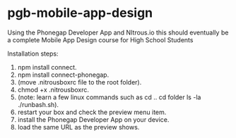 pgb-mobile-app-design
=====================

Using the Phonegap Developer App and NItrous.io this should eventually be a complete Mobile App Design course for High School Students




Installation steps:
1.  npm install connect.
2.  npm install connect-phonegap.
3.  (move .nitrousboxrc file to the root folder).
4.  chmod +x .nitrousboxrc.
5.  (note: learn a few linux commands such as cd ..     cd folder     ls -la   ./runbash.sh).
6.  restart your box and check the preview menu item.
7.  install the Phonegap Developer App on your device.
8.  load the same URL as the preview shows.



